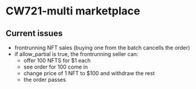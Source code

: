 # CW721-multi marketplace

## Current issues
- frontrunning NFT sales (buying one from the batch cancells the order)
- if allow_partial is true, the frontrunning seller can:
    - offer 100 NFTS for $1 each
    - see order for 100 come in
    - change price of 1 NFT to $100 and withdraw the rest
    - the order passes
